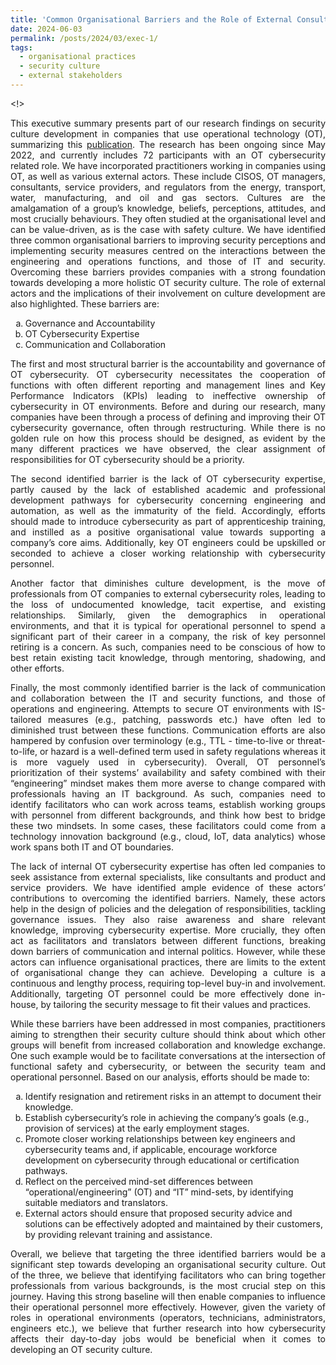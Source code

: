 ```yaml
---
title: 'Common Organisational Barriers and the Role of External Consultancy in Overcoming Them - An Executive Summary'
date: 2024-06-03
permalink: /posts/2024/03/exec-1/
tags:
  - organisational practices
  - security culture
  - external stakeholders
---
```


<!<title>OT security culture: Common organisational barriers and the effects of external consultancy</title>>

<p align="justify">This executive summary presents part of our research findings on security culture development in companies that use operational technology (OT), summarizing this <a href="https://www.usenix.org/conference/soups2023/presentation/evripidou"> publication</a>. The research has been ongoing since May 2022, and currently includes 72 participants with an OT cybersecurity related role. We have incorporated practitioners working in companies using OT, as well as various external actors. These include CISOS, OT managers, consultants, service providers, and regulators from the energy, transport, water, manufacturing, and oil and gas sectors. 
Cultures are the amalgamation of a group’s knowledge, beliefs, perceptions, attitudes, and most crucially behaviours. They often studied at the organisational level and can be value-driven, as is the case with safety culture. We have identified three common organisational barriers to improving security perceptions and implementing security measures centred on the interactions between the engineering and operations functions, and those of IT and security. Overcoming these barriers provides companies with a strong foundation towards developing a more holistic OT security culture. The role of external actors and the implications of their involvement on culture development are also highlighted. These barriers are: <ol type="a">
<li>Governance and Accountability </li>
<li>OT Cybersecurity Expertise </li>
<li>Communication and Collaboration </li></ol></p>
<p align="justify">The first and most structural barrier is the accountability and governance of OT cybersecurity. OT cybersecurity necessitates the cooperation of functions with often different reporting and management lines and Key Performance Indicators (KPIs) leading to ineffective ownership of cybersecurity in OT environments. Before and during our research, many companies have been through a process of defining and improving their OT cybersecurity governance, often through restructuring. While there is no golden rule on how this process should be designed, as evident by the many different practices we have observed, the clear assignment of responsibilities for OT cybersecurity should be a priority. </p>
<p align="justify">The second identified barrier is the lack of OT cybersecurity expertise, partly caused by the lack of established academic and professional development pathways for cybersecurity concerning engineering and automation, as well as the immaturity of the field. Accordingly, efforts should made to introduce cybersecurity as part of apprenticeship training, and instilled as a positive organisational value towards supporting a company’s core aims. Additionally, key OT engineers could be upskilled or seconded to achieve a closer working relationship with cybersecurity personnel. </p>
<p align="justify">Another factor that diminishes culture development, is the move of professionals from OT companies to external cybersecurity roles, leading to the loss of undocumented knowledge, tacit expertise, and existing relationships. Similarly, given the demographics in operational environments, and that it is typical for operational personnel to spend a significant part of their career in a company, the risk of key personnel retiring is a concern. As such, companies need to be conscious of how to best retain existing tacit knowledge, through mentoring, shadowing, and other efforts. </p>
<p align="justify">Finally, the most commonly identified barrier is the lack of communication and collaboration between the IT and security functions, and those of operations and engineering. Attempts to secure OT environments with IS-tailored measures (e.g., patching, passwords etc.) have often led to diminished trust between these functions. Communication efforts are also hampered by confusion over terminology (e.g., TTL - time-to-live or threat-to-life, or hazard is a well-defined term used in safety regulations whereas it is more vaguely used in cybersecurity). Overall, OT personnel’s prioritization of their systems’ availability and safety combined with their “engineering” mindset makes them more averse to change compared with professionals having an IT background. As such, companies need to identify facilitators who can work across teams, establish working groups with personnel from different backgrounds, and think how best to bridge these two mindsets. In some cases, these facilitators could come from a technology innovation background (e.g., cloud, IoT, data analytics) whose work spans both IT and OT boundaries.</p>
<p align="justify">The lack of internal OT cybersecurity expertise has often led companies to seek assistance from external specialists, like consultants and product and service providers. We have identified ample evidence of these actors’ contributions to overcoming the identified barriers. Namely, these actors help in the design of policies and the delegation of responsibilities, tackling governance issues. They also raise awareness and share relevant knowledge, improving cybersecurity expertise. More crucially, they often act as facilitators and translators between different functions, breaking down barriers of communication and internal politics. However, while these actors can influence organisational practices, there are limits to the extent of organisational change they can achieve. Developing a culture is a continuous and lengthy process, requiring top-level buy-in and involvement. Additionally, targeting OT personnel could be more effectively done in-house, by tailoring the security message to fit their values and practices. </p>
<p align="justify"> While these barriers have been addressed in most companies, practitioners aiming to strengthen their security culture should think about which other groups will benefit from increased collaboration and knowledge exchange. One such example would be to facilitate conversations at the intersection of functional safety and cybersecurity, or between the security team and operational personnel. Based on our analysis, efforts should be made to: <ol type="a">
<li>Identify resignation and retirement risks in an attempt to document their knowledge. </li>
<li>Establish cybersecurity’s role in achieving the company’s goals (e.g., provision of services) at the early employment stages. </li>
 <li>Promote closer working relationships between key engineers and cybersecurity teams and, if applicable, encourage workforce development on cybersecurity through educational or certification pathways. </li>
<li>Reflect on the perceived mind-set differences between “operational/engineering” (OT) and “IT” mind-sets, by identifying suitable mediators and translators. </li>
<li>External actors should ensure that proposed security advice and solutions can be effectively adopted and maintained by their customers, by providing relevant training and assistance. </li></ol></p>
<p align="justify">Overall,   we believe that targeting the three identified barriers would be a significant step towards developing an organisational security culture. Out of the three, we believe that identifying facilitators who can bring together professionals from various backgrounds, is the most crucial step on this journey. Having this strong baseline will then enable companies to influence their operational personnel more effectively. However, given the variety of roles in operational environments (operators, technicians, administrators, engineers etc.), we believe that further research into how cybersecurity affects their day-to-day jobs would be beneficial when it comes to developing an OT security culture. </p>

